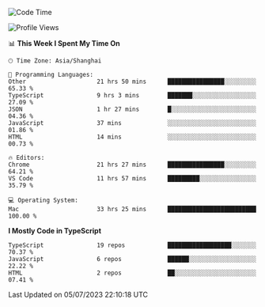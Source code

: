 <!--START_SECTION:waka-->
![Code Time](http://img.shields.io/badge/Code%20Time-4%2C748%20hrs%2049%20mins-blue)

![Profile Views](http://img.shields.io/badge/Profile%20Views-0-blue)

📊 **This Week I Spent My Time On** 

```text
🕑︎ Time Zone: Asia/Shanghai

💬 Programming Languages: 
Other                    21 hrs 50 mins      ████████████████░░░░░░░░░   65.33 % 
TypeScript               9 hrs 3 mins        ███████░░░░░░░░░░░░░░░░░░   27.09 % 
JSON                     1 hr 27 mins        █░░░░░░░░░░░░░░░░░░░░░░░░   04.36 % 
JavaScript               37 mins             ░░░░░░░░░░░░░░░░░░░░░░░░░   01.86 % 
HTML                     14 mins             ░░░░░░░░░░░░░░░░░░░░░░░░░   00.73 % 

🔥 Editors: 
Chrome                   21 hrs 27 mins      ████████████████░░░░░░░░░   64.21 % 
VS Code                  11 hrs 57 mins      █████████░░░░░░░░░░░░░░░░   35.79 % 

💻 Operating System: 
Mac                      33 hrs 25 mins      █████████████████████████   100.00 % 
```

**I Mostly Code in TypeScript** 

```text
TypeScript               19 repos            ██████████████████░░░░░░░   70.37 % 
JavaScript               6 repos             ██████░░░░░░░░░░░░░░░░░░░   22.22 % 
HTML                     2 repos             ██░░░░░░░░░░░░░░░░░░░░░░░   07.41 % 
```




 Last Updated on 05/07/2023 22:10:18 UTC
<!--END_SECTION:waka-->
